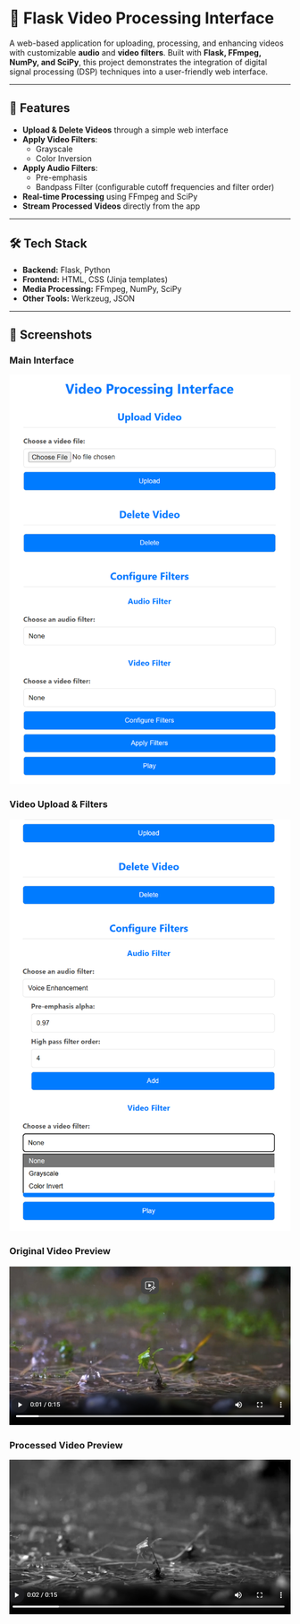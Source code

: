 # 🎥 Flask Video Processing Interface

A web-based application for uploading, processing, and enhancing videos with customizable **audio** and **video filters**. Built with **Flask, FFmpeg, NumPy, and SciPy**, this project demonstrates the integration of digital signal processing (DSP) techniques into a user-friendly web interface.  

---

## 🚀 Features
- **Upload & Delete Videos** through a simple web interface  
- **Apply Video Filters**:  
  - Grayscale  
  - Color Inversion  
- **Apply Audio Filters**:  
  - Pre-emphasis  
  - Bandpass Filter (configurable cutoff frequencies and filter order)  
- **Real-time Processing** using FFmpeg and SciPy  
- **Stream Processed Videos** directly from the app  

---

## 🛠️ Tech Stack
- **Backend:** Flask, Python  
- **Frontend:** HTML, CSS (Jinja templates)  
- **Media Processing:** FFmpeg, NumPy, SciPy  
- **Other Tools:** Werkzeug, JSON  

---

## 📸 Screenshots  

### Main Interface  
![Main Interface](screenshots/interface.png)  

### Video Upload & Filters  
![Upload & Filters](screenshots/upload_filters.png)  

### Original Video Preview  
![Original Video](screenshots/original_video.png)  

### Processed Video Preview  
![Processed Video](screenshots/processed_video.png)  

